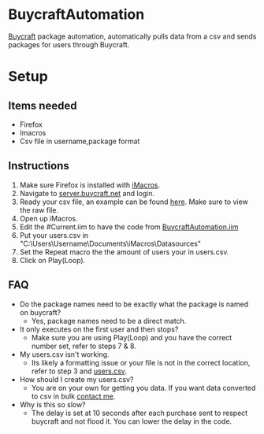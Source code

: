 # BuycraftAutomation
[Buycraft](https://www.buycraft.net) package automation, automatically pulls data from a csv and sends packages for users through Buycraft.

# Setup
## Items needed
- Firefox
- Imacros
- Csv file in username,package format

## Instructions
1. Make sure Firefox is installed with [iMacros](https://addons.mozilla.org/en-US/firefox/addon/imacros-for-firefox/).
2. Navigate to [server.buycraft.net](http://server.buycraft.net) and login.
3. Ready your csv file, an example can be found [here](users.csv). Make sure to view the raw file.
4. Open up iMacros. 
5. Edit the #Current.iim to have the code from [BuycraftAutomation.iim](BuycraftAutomation.iim)
6. Put your users.csv in "C:\Users\Username\Documents\iMacros\Datasources"
7. Set the Repeat macro the the amount of users your in users.csv.
8. Click on Play(Loop).

## FAQ
- Do the package names need to be exactly what the package is named on buycraft?
  - Yes, package names need to be a direct match.
- It only executes on the first user and then stops?
  - Make sure you are using Play(Loop) and you have the correct number set, refer to steps 7 & 8.
- My users.csv isn't working.
  - Its likely a formatting issue or your file is not in the correct location, refer to step 3 and [users.csv](users.csv).
- How should I create my users.csv?
  - You are on your own for getting you data. If you want data converted to csv in bulk [contact me](https://github.com/virustotalop/Contact).
- Why is this so slow?
  - The delay is set at 10 seconds after each purchase sent to respect buycraft and not flood it. You can lower the delay in the code.
